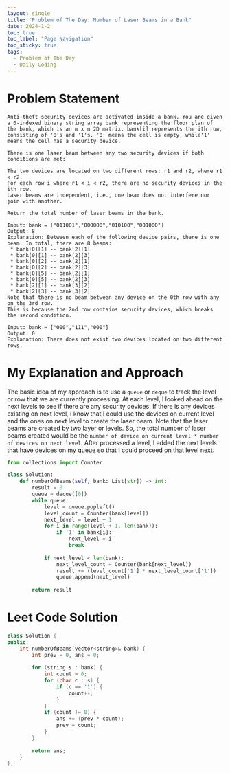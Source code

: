 ```yaml
---
layout: single
title: "Problem of The Day: Number of Laser Beams in a Bank"
date: 2024-1-2
toc: true
toc_label: "Page Navigation"
toc_sticky: true
tags:
  - Problem of The Day
  - Daily Coding
---
```

# Problem Statement
```
Anti-theft security devices are activated inside a bank. You are given a 0-indexed binary string array bank representing the floor plan of the bank, which is an m x n 2D matrix. bank[i] represents the ith row, consisting of '0's and '1's. '0' means the cell is empty, while'1' means the cell has a security device.

There is one laser beam between any two security devices if both conditions are met:

The two devices are located on two different rows: r1 and r2, where r1 < r2.
For each row i where r1 < i < r2, there are no security devices in the ith row.
Laser beams are independent, i.e., one beam does not interfere nor join with another.

Return the total number of laser beams in the bank.

Input: bank = ["011001","000000","010100","001000"]
Output: 8
Explanation: Between each of the following device pairs, there is one beam. In total, there are 8 beams:
 * bank[0][1] -- bank[2][1]
 * bank[0][1] -- bank[2][3]
 * bank[0][2] -- bank[2][1]
 * bank[0][2] -- bank[2][3]
 * bank[0][5] -- bank[2][1]
 * bank[0][5] -- bank[2][3]
 * bank[2][1] -- bank[3][2]
 * bank[2][3] -- bank[3][2]
Note that there is no beam between any device on the 0th row with any on the 3rd row.
This is because the 2nd row contains security devices, which breaks the second condition.

Input: bank = ["000","111","000"]
Output: 0
Explanation: There does not exist two devices located on two different rows.
```

# My Explanation and Approach
The basic idea of my approach is to use a `queue` or `deque` to track the level or row that we are currently processing. At each level, I looked ahead on the next levels to see if there are any security devices. If there is any devices existing on next level, I know that I could use the devices on current level and the ones on next level to create the laser beam. Note that the laser beams are created by two layer or levels. So, the total number of laser beams created would be the `number of device on current level * number of devices on next level`. After processed a level, I added the next levels that have devices on my queue so that I could proceed on that level next.

```python
from collections import Counter

class Solution:
    def numberOfBeams(self, bank: List[str]) -> int:
        result = 0
        queue = deque([0])
        while queue:
            level = queue.popleft()
            level_count = Counter(bank[level])
            next_level = level + 1
            for i in range(level + 1, len(bank)):
                if '1' in bank[i]:
                    next_level = i
                    break
            
            if next_level < len(bank):
                next_level_count = Counter(bank[next_level])
                result += (level_count['1'] * next_level_count['1'])
                queue.append(next_level)
        
        return result
```

# Leet Code Solution
```cpp
class Solution {
public:
    int numberOfBeams(vector<string>& bank) {
        int prev = 0, ans = 0;
        
        for (string s : bank) {
            int count = 0;
            for (char c : s) {
                if (c == '1') {
                    count++;
                }
            }
            if (count != 0) {
                ans += (prev * count);
                prev = count;
            }
        }
        
        return ans;
    }
};
```
